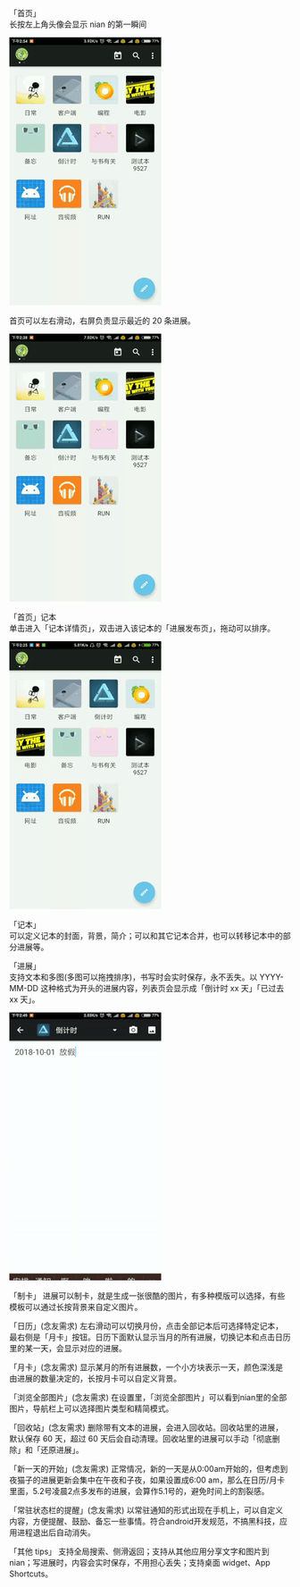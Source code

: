 
「首页」  
长按左上角头像会显示 nian 的第一瞬间  
  
![](https://github.com/WatsonYao/help/blob/master/image/user_info.gif)   
  
首页可以左右滑动，右屏负责显示最近的 20 条进展。 
    
![](https://github.com/WatsonYao/help/blob/master/image/home_scroll.gif)

「首页」记本  
单击进入「记本详情页」，双击进入该记本的「进展发布页」，拖动可以排序。  
  
![](https://github.com/WatsonYao/help/blob/master/image/home_dream_drag.gif)  

「记本」  
可以定义记本的封面，背景，简介；可以和其它记本合并，也可以转移记本中的部分进展等。  

「进展」  
支持文本和多图(多图可以拖拽排序)，书写时会实时保存，永不丢失。以 YYYY-MM-DD 这种格式为开头的进展内容，列表页会显示成「倒计时 xx 天」「已过去 xx 天」。  
  
![](https://github.com/WatsonYao/help/blob/master/image/timer.gif)  

「制卡」
进展可以制卡，就是生成一张很酷的图片，有多种模版可以选择，有些模板可以通过长按背景来自定义图片。

「日历」(念友需求)
左右滑动可以切换月份，点击全部记本后可选择特定记本，最右侧是「月卡」按钮。日历下面默认显示当月的所有进展，切换记本和点击日历里的某一天，会显示对应的进展。

「月卡」(念友需求)
显示某月的所有进展数，一个小方块表示一天，颜色深浅是由进展的数量决定的，长按月卡可以自定义背景。

「浏览全部图片」(念友需求)
在设置里，「浏览全部图片」可以看到nian里的全部图片，导航栏上可以选择图片类型和精简模式。

「回收站」(念友需求)
删除带有文本的进展，会进入回收站。回收站里的进展，默认保存 60 天，超过 60 天后会自动清理。回收站里的进展可以手动「彻底删除」和「还原进展」。

「新一天的开始」(念友需求)
正常情况，新的一天是从0:00am开始的，但考虑到夜猫子的进展更新会集中在午夜和子夜，如果设置成6:00 am，那么在日历/月卡里面，5.2号凌晨2点多发布的进展，会算作5.1号的，避免时间上的割裂感。

「常驻状态栏的提醒」(念友需求)
以常驻通知的形式出现在手机上，可以自定义内容，方便提醒、鼓励、备忘一些事情。符合android开发规范，不搞黑科技，应用进程退出后自动消失。

「其他 tips」
支持全局搜索、侧滑返回；支持从其他应用分享文字和图片到nian；写进展时，内容会实时保存，不用担心丢失；支持桌面 widget、App Shortcuts。
